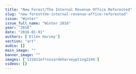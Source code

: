 ```yaml
---
title: "New Forest/The Internal Revenue Office Reforested"
slug: "new-forestthe-internal-revenue-office-reforested"
issue: "Winter"
issue_full_name: "Winter 2016"
year: "2016"
date: "2016-01-01"
authors: ['Ellen Harvey']
section: "art"
audio: []
main_image: ""
banner_image: ""
images: ['131021efrossardeharveypting2244']
videos: []
---
```

